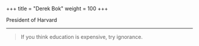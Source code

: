+++
title = "Derek Bok"
weight = 100
+++

President of Harvard

---

> If you think education is expensive, try ignorance.

